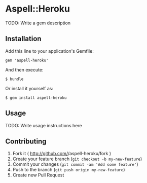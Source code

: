 # Aspell::Heroku

TODO: Write a gem description

## Installation

Add this line to your application's Gemfile:

    gem 'aspell-heroku'

And then execute:

    $ bundle

Or install it yourself as:

    $ gem install aspell-heroku

## Usage

TODO: Write usage instructions here

## Contributing

1. Fork it ( http://github.com/<my-github-username>/aspell-heroku/fork )
2. Create your feature branch (`git checkout -b my-new-feature`)
3. Commit your changes (`git commit -am 'Add some feature'`)
4. Push to the branch (`git push origin my-new-feature`)
5. Create new Pull Request
